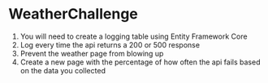 # WeatherChallenge
1. You will need to create a logging table using Entity Framework Core
2. Log every time the api returns a 200 or 500 response
3. Prevent the weather page from blowing up
4. Create a new page with the percentage of how often the api fails based on the data you collected
